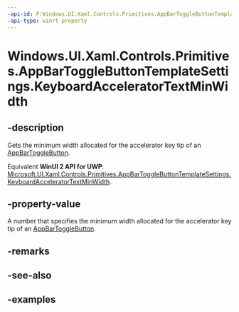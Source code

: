 ```yaml
---
-api-id: P:Windows.UI.Xaml.Controls.Primitives.AppBarToggleButtonTemplateSettings.KeyboardAcceleratorTextMinWidth
-api-type: winrt property
---
```


<!-- Property syntax.
public double KeyboardAcceleratorTextMinWidth { get; }
-->

# Windows.UI.Xaml.Controls.Primitives.AppBarToggleButtonTemplateSettings.KeyboardAcceleratorTextMinWidth

## -description
Gets the minimum width allocated for the accelerator key tip of an [AppBarToggleButton](../windows.ui.xaml.controls/appbartogglebutton.md).

Equivalent **WinUI 2 API for UWP**: [Microsoft.UI.Xaml.Controls.Primitives.AppBarToggleButtonTemplateSettings.KeyboardAcceleratorTextMinWidth](/windows/winui/api/microsoft.ui.xaml.controls.primitives.appbartogglebuttontemplatesettings.keyboardacceleratortextminwidth).

## -property-value
A number that specifies the minimum width allocated for the accelerator key tip of an [AppBarToggleButton](../windows.ui.xaml.controls/appbartogglebutton.md).

## -remarks

## -see-also

## -examples

